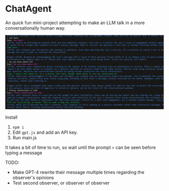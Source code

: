 # ChatAgent
An quick fun mini-project attempting to make an LLM talk in a more conversationally human way.

<img src="https://github.com/couldbejake/ChatAgent/blob/main/chatagent.png?raw=true">

Install
1. `npm i`
2. Edit `gpt.js` and add an API key.
3. Run main.js

It takes a bit of time to run, so wait until the prompt `>` can be seen before typing a message

TODO:
- Make GPT-4 rewrite their message multiple times regarding the observer's opinions
- Test second observer, or observer of observer